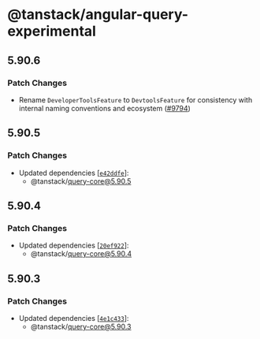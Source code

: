 # @tanstack/angular-query-experimental

## 5.90.6

### Patch Changes

- Rename `DeveloperToolsFeature` to `DevtoolsFeature` for consistency with internal naming conventions and ecosystem ([#9794](https://github.com/TanStack/query/pull/9794))

## 5.90.5

### Patch Changes

- Updated dependencies [[`e42ddfe`](https://github.com/TanStack/query/commit/e42ddfe919f34f847ca101aeef162c69845f9a1e)]:
  - @tanstack/query-core@5.90.5

## 5.90.4

### Patch Changes

- Updated dependencies [[`20ef922`](https://github.com/TanStack/query/commit/20ef922a0a7c3aee00150bf69123c338b0922922)]:
  - @tanstack/query-core@5.90.4

## 5.90.3

### Patch Changes

- Updated dependencies [[`4e1c433`](https://github.com/TanStack/query/commit/4e1c4338a72f7384600bbda99e44bc1891695df4)]:
  - @tanstack/query-core@5.90.3
